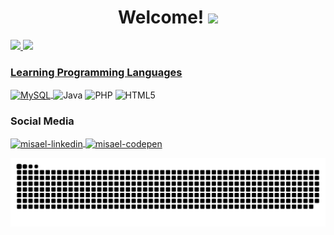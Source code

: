 <h1 align="center"> Welcome! <img src="https://raw.githubusercontent.com/kaueMarques/kaueMarques/master/hi.gif" width="30px"> </h1> 

<div>
  <a href="https://github.com/devmisa">
  <img height="180em" src="https://github-readme-stats.vercel.app/api?username=devmisa&show_icons=true&theme=react&include_all_commits=true&count_private=true"/>
  <img height="180em" src="https://github-readme-stats.vercel.app/api/top-langs/?username=devmisa&layout=compact&langs_count=7&theme=react"/>
</div>

### Learning Programming Languages

<div>
<img align="center" alt="MySQL" height="80" width="80" src="https://cdn.jsdelivr.net/gh/devicons/devicon/icons/mysql/mysql-original-wordmark.svg" style="max-width:100%;">
</a>  
<img align="center" alt="Java" height="80" width="80" src="https://cdn.jsdelivr.net/gh/devicons/devicon/icons/java/java-original-wordmark.svg" style="max-width:100%;">
</a>
<img align="center" alt="PHP" height="80" width="80" src="https://cdn.jsdelivr.net/gh/devicons/devicon/icons/php/php-original.svg" style="max-width:100%;">
</a>
<img align="center" alt="HTML5" height="70" width="70" src="https://cdn.jsdelivr.net/gh/devicons/devicon/icons/html5/html5-original.svg" style="max-width:100%;">
</a>

### Social Media

<div>
  
<a href="https://www.linkedin.com/in/misaellaracampos" target="_blank">
<img align="center" alt="misael-linkedin" height="40" width="40" src="https://cdn.jsdelivr.net/gh/devicons/devicon/icons/linkedin/linkedin-original.svg" style="max-width:100%;">
</a>

 <a href="https://codepen.io/devmisa" target="_blank">
<img align="center" alt="misael-codepen" height="40" width="40" src="https://cdn.jsdelivr.net/gh/devicons/devicon/icons/codepen/codepen-plain.svg" style="max-width:100%;">
</a>
  
  ![Snake animation](https://github.com/devmisa/devmisa/blob/output/github-contribution-grid-snake.svg)
  
</div>

